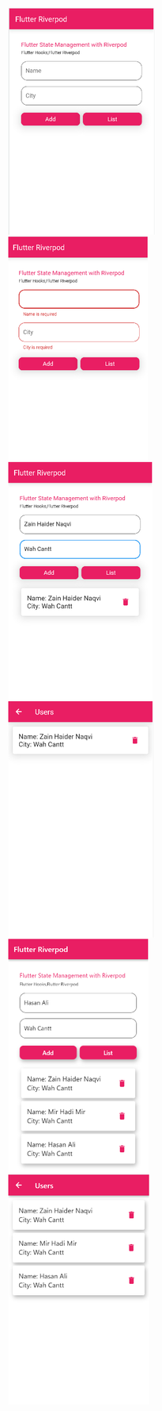<p align="left">
<img src="assets/images/Capture1.PNG"/>
<img src="assets/images/Capture2.PNG"/>
<img src="assets/images/Capture3.PNG"/>
<img src="assets/images/Capture4.PNG"/>
<img src="assets/images/Capture5.PNG"/>
<img src="assets/images/Capture6.PNG"/>
</p>

